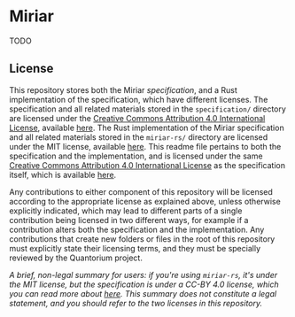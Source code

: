 # Miriar

TODO

## License

This repository stores both the Miriar *specification*, and a Rust implementation of the specification, which have different licenses. The specification and all related materials stored in the `specification/` directory are licensed under the [Creative Commons Attribution 4.0 International License](http://creativecommons.org/licenses/by/4.0/), available [here](https://github.com/TheQuantorium/miriar/blob/main/specification/LICENSE-CC-BY). The Rust implementation of the Miriar specification and all related materials stored in the `miriar-rs/` directory are licensed under the MIT license, available [here](https://github.com/TheQuantorium/miriar/blob/main/miriar-rs/LICENSE-MIT). This readme file pertains to both the specification and the implementation, and is licensed under the same [Creative Commons Attribution 4.0 International License](http://creativecommons.org/licenses/by/4.0/) as the specification itself, which is available [here](https://github.com/TheQuantorium/miriar/blob/main/specification/LICENSE-CC-BY).

Any contributions to either component of this repository will be licensed according to the appropriate license as explained above, unless otherwise explicitly indicated, which may lead to different parts of a single contribution being licensed in two different ways, for example if a contribution alters both the specification and the implementation. Any contributions that create new folders or files in the root of this repository must explicitly state their licensing terms, and they must be specially reviewed by the Quantorium project.

*A brief, non-legal summary for users: if you're using `miriar-rs`, it's under the MIT license, but the specification is under a CC-BY 4.0 license, which you can read more about [here](https://creativecommons.org/licenses/by/4.0/). This summary does not constitute a legal statement, and you should refer to the two licenses in this repository.*
